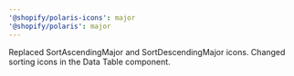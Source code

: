 ```yaml
---
'@shopify/polaris-icons': major
'@shopify/polaris': major
---
```


Replaced SortAscendingMajor and SortDescendingMajor icons.
Changed sorting icons in the Data Table component.
